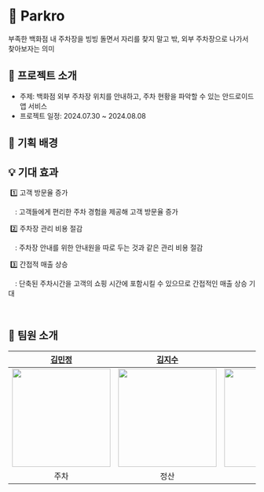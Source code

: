 # 🚙 Parkro
부족한 백화점 내 주차장을 빙빙 돌면서 자리를 찾지 말고 밖, 외부 주차장으로 나가서 찾아보자는 의미

## 👋 프로젝트 소개
- 주제: 백화점 외부 주차장 위치를 안내하고, 주차 현황을 파악할 수 있는 안드로이드 앱 서비스
- 프로젝트 일정: 2024.07.30 ~ 2024.08.08

## 🚀 기획 배경


## 💡 기대 효과
&nbsp;1️⃣ 고객 방문율 증가

&emsp;: 고객들에게 편리한 주차 경험을 제공해 고객 방문율 증가
        
&nbsp;2️⃣ 주차장 관리 비용 절감

&emsp;: 주차장 안내를 위한 안내원을 따로 두는 것과 같은 관리 비용 절감
        
&nbsp;3️⃣ 간접적 매출 상승

&emsp;: 단축된 주차시간을 고객의 쇼핑 시간에 포함시킬 수 있으므로 간접적인 매출 상승 기대

<br>

## 👥 팀원 소개
|[김민정](https://github.com/serak0310)|[김지수](https://github.com/soojik)|[양재혁](https://github.com/yangjaehyuk)|
|:-------------------------------------------------------------------------------------------------------:|:-------------------------------------------------------------------------------------------------------:|:-----------------------------------------------------------------------------------------------------:|
| [<img src="https://github.com/serak0310.png" width="200">](https://github.com/serak0310) | [<img src="https://github.com/soojik.png" width="200">](https://github.com/soojik) | [<img src="https://github.com/yangjaehyuk.png" width="200">](https://github.com/yangjaehyuk) |
|주차|정산|회원|
